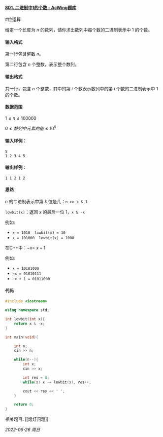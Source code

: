 #### [801. 二进制中1的个数 - AcWing题库](https://www.acwing.com/problem/content/803/)

#位运算

给定一个长度为 $n$ 的数列，请你求出数列中每个数的二进制表示中 $1$ 的个数。

#### 输入格式

第一行包含整数 $n$。

第二行包含 $n$ 个整数，表示整个数列。

#### 输出格式

共一行，包含 $n$ 个整数，其中的第 $i$ 个数表示数列中的第 $i$ 个数的二进制表示中 $1$ 的个数。

#### 数据范围

$1≤n≤100000$

$0≤数列中元素的值≤10^9$

#### 输入样例：

```in
5
1 2 3 4 5
```

#### 输出样例：

```out
1 1 2 1 2
```

#### 思路

$n$ 的二进制表示中第 $k$ 位是几：`n >> k & 1`

`lowbit(x)`：返回 $x$ 的最后一位 $1$，`x & -x`

例如:
- `x = 1010  lowbit(x) = 10`
- `x = 101000  lowbit(x) = 1000`

在C++中：$-x = ~x + 1$

例如:
- `x = 10101000`
- `~x = 01010111`
- `~x + 1 = 01011000`

#### 代码

```cpp
#include <iostream>

using namespace std;

int lowbit(int x){
    return x & -x;
}

int main(void){

    int n;
    cin >> n;

    while(n--){
        int x;
        cin >> x;

        int res = 0;
        while(x) x -= lowbit(x), res++;

        cout << res << ' ';
    }

    return 0;
}
```


相关题目:
[[熄灯问题]]

*2022-06-26 周日*